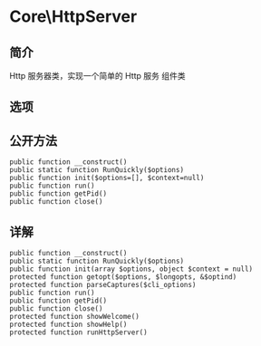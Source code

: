 # Core\HttpServer

## 简介
Http 服务器类，实现一个简单的 Http 服务
组件类

## 选项

## 公开方法
    public function __construct()
    public static function RunQuickly($options)
    public function init($options=[], $context=null)
    public function run()
    public function getPid()
    public function close()

## 详解

    public function __construct()
    public static function RunQuickly($options)
    public function init(array $options, object $context = null)
    protected function getopt($options, $longopts, &$optind)
    protected function parseCaptures($cli_options)
    public function run()
    public function getPid()
    public function close()
    protected function showWelcome()
    protected function showHelp()
    protected function runHttpServer()